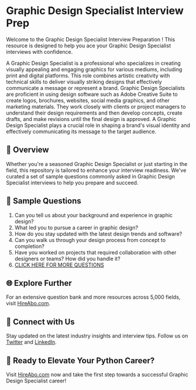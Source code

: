 # Graphic Design Specialist Interview Prep

Welcome to the Graphic Design Specialist Interview Preparation ! This resource is designed to help you ace your Graphic Design Specialist interviews with confidence.

A Graphic Design Specialist is a professional who specializes in creating visually appealing and engaging graphics for various mediums, including print and digital platforms. This role combines artistic creativity with technical skills to deliver visually striking designs that effectively communicate a message or represent a brand. Graphic Design Specialists are proficient in using design software such as Adobe Creative Suite to create logos, brochures, websites, social media graphics, and other marketing materials. They work closely with clients or project managers to understand their design requirements and then develop concepts, create drafts, and make revisions until the final design is approved. A Graphic Design Specialist plays a crucial role in shaping a brand's visual identity and effectively communicating its message to the target audience.

## 🚀 Overview

Whether you're a seasoned Graphic Design Specialist or just starting in the field, this repository is tailored to enhance your interview readiness. We've curated a set of sample questions commonly asked in Graphic Design Specialist interviews to help you prepare and succeed.

## 📝 Sample Questions

1. Can you tell us about your background and experience in graphic design?
2. What led you to pursue a career in graphic design?
3. How do you stay updated with the latest design trends and software?
4. Can you walk us through your design process from concept to completion?
5. Have you worked on projects that required collaboration with other designers or teams? How did you handle it?
6. [CLICK HERE FOR MORE QUESTIONS](https://hireabo.com/job/6_0_3/Graphic%20Design%20Specialist)

## 🌐 Explore Further

For an extensive question bank and more resources across 5,000 fields, visit [HireAbo.com](https://www.hireabo.com).

## 📱 Connect with Us

Stay updated on the latest industry insights and interview tips. Follow us on [Twitter](https://twitter.com/hireabo) and [LinkedIn](https://www.linkedin.com/in/hire-abo-3609972a8/).

## 🚀 Ready to Elevate Your Python Career?

Visit [HireAbo.com](https://www.hireabo.com) now and take the first step towards a successful Graphic Design Specialist career!